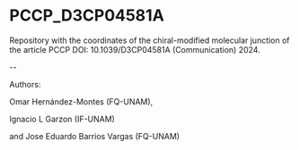 # PCCP_D3CP04581A

Repository with the coordinates of the chiral-modified molecular junction of the article PCCP DOI: 10.1039/D3CP04581A (Communication) 2024.

--

Authors: 

Omar Hernández-Montes (FQ-UNAM), 

Ignacio L Garzon (IF-UNAM)

and Jose Eduardo Barrios Vargas (FQ-UNAM)

